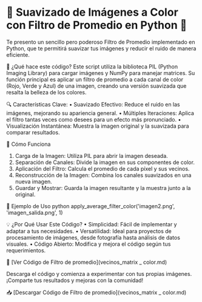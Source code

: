 # 🌈 Suavizado de Imágenes a Color con Filtro de Promedio en Python 🐍

Te presento un sencillo pero poderoso Filtro de Promedio implementado en Python, que te permitirá suavizar tus imágenes y reducir el ruido de manera eficiente.

🚀 ¿Qué hace este código?
Este script utiliza la biblioteca PIL (Python Imaging Library) para cargar imágenes y NumPy para manejar matrices. Su función principal es aplicar un filtro de promedio a cada canal de color (Rojo, Verde y Azul) de una imagen, creando una versión suavizada que resalta la belleza de los colores.

🔍 Características Clave:
•	Suavizado Efectivo: Reduce el ruido en las imágenes, mejorando su apariencia general.
•	Múltiples Iteraciones: Aplica el filtro tantas veces como desees para un efecto más pronunciado.
•	Visualización Instantánea: Muestra la imagen original y la suavizada para comparar resultados.

📜 Cómo Funciona
1.	Carga de la Imagen: Utiliza PIL para abrir la imagen deseada.
2.	Separación de Canales: Divide la imagen en sus componentes de color.
3.	Aplicación del Filtro: Calcula el promedio de cada píxel y sus vecinos.
4.	Reconstrucción de la Imagen: Combina los canales suavizados en una nueva imagen.
5.	Guardar y Mostrar: Guarda la imagen resultante y la muestra junto a la original.

🎨 Ejemplo de Uso
python
apply_average_filter_color('imagen2.png', 'imagen_salida.png', 1)

💡 ¿Por Qué Usar Este Código?
•	Simplicidad: Fácil de implementar y adaptar a tus necesidades.
•	Versatilidad: Ideal para proyectos de procesamiento de imágenes, desde fotografía hasta análisis de datos visuales.
•	Código Abierto: Modifica y mejora el código según tus requerimientos.

🌟 [Ver Código de Filtro de promedio](vecinos_matrix _ color.md)


Descarga el código y comienza a experimentar con tus propias imágenes. ¡Comparte tus resultados y mejoras con la comunidad!

📥 [Descargar Código de Filtro de promedio](vecinos_matrix _ color.md)

